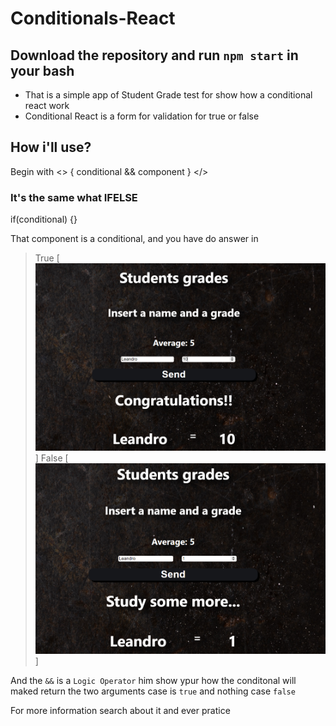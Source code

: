 # Conditionals-React


## Download the repository and run `npm start`  in your bash

- That is  a simple app of Student Grade test for show how a conditional react work
- Conditional React is a form for validation for true or false

## How i'll use?

Begin with 
<>
{
conditional &&
component
}
</>

### It's the same what IFELSE

if(conditional) {}

That component is a conditional, and you have do answer in

> True
[![True](https://raw.githubusercontent.com/leanluizz/Conditionals-React/principal/src/images/true.png)]
> False
[![False](https://raw.githubusercontent.com/leanluizz/Conditionals-React/principal/src/images/false.png)]

And the `&&` is a `Logic Operator` him show ypur how the conditonal will maked return the two arguments case is `true` and nothing case `false`

For more information search about it and ever pratice
